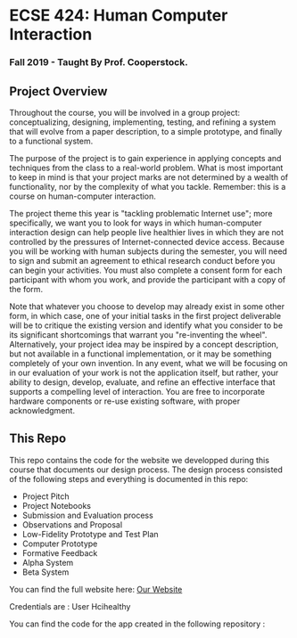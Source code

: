 # ECSE 424: Human Computer Interaction
### Fall 2019 - Taught By Prof. Cooperstock.

## Project Overview
Throughout the course, you will be involved in a group project: conceptualizing, designing, implementing, testing, and refining a system that will evolve from a paper description, to a simple prototype, and finally to a functional system.

The purpose of the project is to gain experience in applying concepts and techniques from the class to a real-world problem. What is most important to keep in mind is that your project marks are not determined by a wealth of functionality, nor by the complexity of what you tackle. Remember: this is a course on human-computer interaction.

The project theme this year is "tackling problematic Internet use"; more specifically, we want you to look for ways in which human-computer interaction design can help people live healthier lives in which they are not controlled by the pressures of Internet-connected device access. Because you will be working with human subjects during the semester, you will need to sign and submit an agreement to ethical research conduct before you can begin your activities. You must also complete a consent form for each participant with whom you work, and provide the participant with a copy of the form.

Note that whatever you choose to develop may already exist in some other form, in which case, one of your initial tasks in the first project deliverable will be to critique the existing version and identify what you consider to be its significant shortcomings that warrant you "re-inventing the wheel". Alternatively, your project idea may be inspired by a concept description, but not available in a functional implementation, or it may be something completely of your own invention. In any event, what we will be focusing on in our evaluation of your work is not the application itself, but rather, your ability to design, develop, evaluate, and refine an effective interface that supports a compelling level of interaction.
You are free to incorporate hardware components or re-use existing software, with proper acknowledgment.

## This Repo
This repo contains the code for the website we developped during this course that documents our design process. The design process consisted of the following steps and everything is documented in this repo:
* Project Pitch
* Project Notebooks
* Submission and Evaluation process
* Observations and Proposal
* Low-Fidelity Prototype and Test Plan
* Computer Prototype
* Formative Feedback
* Alpha System
* Beta System

You can find the full website here: [Our Website](http://www.cim.mcgill.ca/~jer/courses/hci/project/2019/www.cs.mcgill.ca/~mkuhn/HCI/index.html)

Credentials are : 
User
Hcihealthy

You can find the code for the app created in the following repository : 
